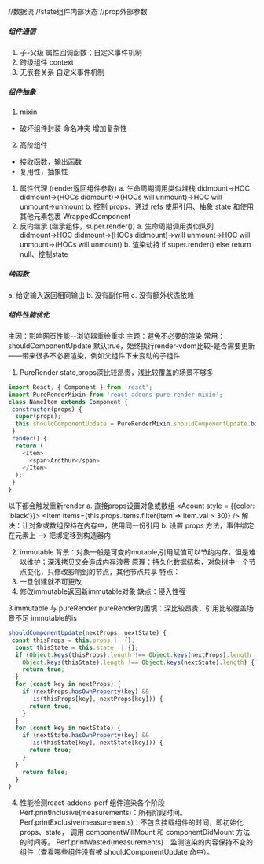 //数据流
  //state组件内部状态
  //prop外部参数

##### 组件通信
1. 子-父级  属性回调函数；自定义事件机制
2. 跨级组件 context 
3. 无嵌套关系 自定义事件机制

##### 组件抽象
1. mixin 
  - 破坏组件封装 命名冲突 增加复杂性
2. 高阶组件
  - 接收函数，输出函数 
  - 复用性，抽象性
  1. 属性代理 (render返回组件参数)
  a. 生命周期调用类似堆栈 didmount→HOC didmount→(HOCs didmount)→(HOCs will unmount)→HOC will unmount→unmount
  b. 控制 props、通过 refs 使用引用、抽象 state 和使用其他元素包裹 WrappedComponent
  2. 反向继承 (继承组件，super.render())
  a. 生命周期调用类似队列 didmount→HOC didmount→(HOCs didmount)→will unmount→HOC will unmount→(HOCs will unmount)
  b. 渲染劫持 if super.render() else return null、控制state
  
##### 纯函数
a. 给定输入返回相同输出
b. 没有副作用
c. 没有额外状态依赖

##### 组件性能优化
主因：影响网页性能--浏览器重绘重排
主题：避免不必要的渲染
常用：shouldComponentUpdate 默认true，始终执行render-vdom比较-是否需要更新 ——带来很多不必要渲染，例如父组件下未变动的子组件
1. PureRender
state,props深比较昂贵，浅比较覆盖的场景不够多
```javascript
import React, { Component } from 'react';
import PureRenderMixin from 'react-addons-pure-render-mixin'; 
class NameItem extends Component {
 constructor(props) {
  super(props);
  this.shouldComponentUpdate = PureRenderMixin.shouldComponentUpdate.bind(this); //避免 Item 组件的重复渲染
 }    
 render() {    
  return (
    <Item>
      <span>Arcthur</span>
    </Item>
  );
 }
} 
``` 

以下都会触发重新render
a. 直接props设置对象或数组
<Acount style = {{color: 'black'}}>
<Item items={this.props.items.filter(item => item.val > 30)} /> 
解决：让对象或数组保持在内存中，使用同一份引用
b. 设置 props 方法，事件绑定在元素上 ——> 把绑定移到构造器内


2. immutable
背景：对象一般是可变的mutable,引用赋值可以节约内存，但是难以维护；深浅拷贝又会造成内存浪费
原理：持久化数据结构，对象树中一个节点变化，只修改影响到的节点，其他节点共享
特点：
1. 一旦创建就不可更改
2. 修改immutable返回新immutable对象
缺点：侵入性强

3.immutable 与 pureRender
pureRender的困境：深比较昂贵，引用比较覆盖场景不足
immutable的is
```javascript
shouldComponentUpdate(nextProps, nextState) {
 const thisProps = this.props || {};
  const thisState = this.state || {};
  if (Object.keys(thisProps).length !== Object.keys(nextProps).length ||
    Object.keys(thisState).length !== Object.keys(nextState).length) {
    return true;
  }
  for (const key in nextProps) {
    if (nextProps.hasOwnProperty(key) &&
      !is(thisProps[key], nextProps[key])) {
      return true;
    }
  }
  for (const key in nextState) {
    if (nextState.hasOwnProperty(key) &&
      !is(thisState[key], nextState[key])) {
      return true;
    }
  }
    return false;
  }
}  
```

4. 性能检测react-addons-perf
组件渲染各个阶段
Perf.printInclusive(measurements)：所有阶段时间。
Perf.printExclusive(measurements)：不包含挂载组件的时间，即初始化 props、state，
调用 componentWillMount 和 componentDidMount 方法的时间等。
Perf.printWasted(measurements)：监测渲染的内容保持不变的组件（查看哪些组件没有被 shouldComponentUpdate 命中）。





